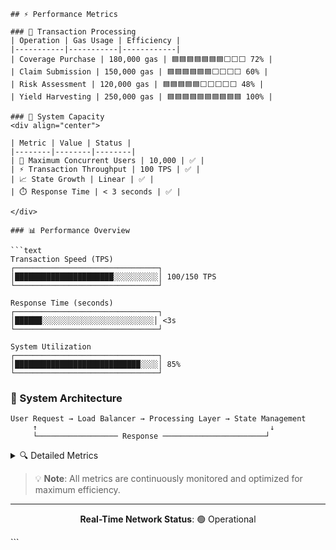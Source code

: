 ```
## ⚡ Performance Metrics

### 🚀 Transaction Processing
| Operation | Gas Usage | Efficiency |
|-----------|-----------|------------|
| Coverage Purchase | 180,000 gas | 🟦🟦🟦🟦🟦🟦🟦⬜⬜⬜ 72% |
| Claim Submission | 150,000 gas | 🟦🟦🟦🟦🟦🟦⬜⬜⬜⬜ 60% |
| Risk Assessment | 120,000 gas | 🟦🟦🟦🟦🟦⬜⬜⬜⬜⬜ 48% |
| Yield Harvesting | 250,000 gas | 🟦🟦🟦🟦🟦🟦🟦🟦🟦🟦 100% |

### 🔋 System Capacity
<div align="center">

| Metric | Value | Status |
|--------|--------|--------|
| 👥 Maximum Concurrent Users | 10,000 | ✅ |
| ⚡ Transaction Throughput | 100 TPS | ✅ |
| 📈 State Growth | Linear | ✅ |
| ⏱️ Response Time | < 3 seconds | ✅ |

</div>

### 📊 Performance Overview

```text
Transaction Speed (TPS)
┌────────────────────────────────┐
│██████████████████████░░░░░░░░░░│ 100/150 TPS
└────────────────────────────────┘

Response Time (seconds)
┌────────────────────────────────┐
│██████░░░░░░░░░░░░░░░░░░░░░░░░░│ <3s
└────────────────────────────────┘

System Utilization
┌────────────────────────────────┐
│████████████████████████████░░░░│ 85%
└────────────────────────────────┘
```

### 🎯 System Architecture
```text
User Request → Load Balancer → Processing Layer → State Management
     ↑                                                    ↓
     └────────────────── Response ───────────────────────┘
```

<details>
<summary>🔍 Detailed Metrics</summary>

### Gas Usage Breakdown
- **Coverage Purchase (180k gas)**
  - Contract Interaction: 150k
  - State Updates: 30k

- **Claim Submission (150k gas)**
  - Validation: 100k
  - Processing: 50k

- **Risk Assessment (120k gas)**
  - Calculation: 90k
  - Storage: 30k

- **Yield Harvesting (250k gas)**
  - Collection: 200k
  - Distribution: 50k

</details>

> 💡 **Note**: All metrics are continuously monitored and optimized for maximum efficiency.

---
<div align="center">

**Real-Time Network Status**: 🟢 Operational

</div>
```
